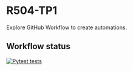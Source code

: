 # R504-TP1

Explore GitHub Workflow to create automations.

## Workflow status

[![Pytest tests](https://github.com/maxime-iut/R504-TP1/actions/workflows/pytest.yml/badge.svg)](https://github.com/maxime-iut/R504-TP1/actions/workflows/pytest.yml)